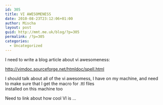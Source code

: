 ```yaml
---
id: 305
title: VI AWESOMENESS
date: 2010-08-23T23:12:06+01:00
author: Mischa
layout: post
guid: http://mmt.me.uk/blog/?p=305
permalink: /?p=305
categories:
  - Uncategorized
---
```

I need to write a blog article about vi awesomeness:

http://vimdoc.sourceforge.net/htmldoc/spell.html

I should talk about all of the vi awesomess, I have on my machine, and need to make sure that I get the macro for .ttl files  
installed on this machine too

Need to link about how cool VI is &#8230;